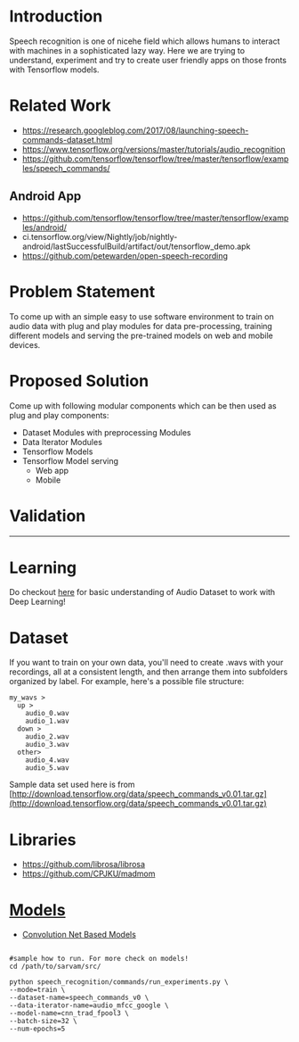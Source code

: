 # Introduction
Speech recognition is one of nicehe field which allows humans to interact with
machines in a sophisticated lazy way. 
Here we are trying to understand, experiment and try to create user friendly apps
 on those fronts with Tensorflow models.

# Related Work
- https://research.googleblog.com/2017/08/launching-speech-commands-dataset.html
- https://www.tensorflow.org/versions/master/tutorials/audio_recognition
- https://github.com/tensorflow/tensorflow/tree/master/tensorflow/examples/speech_commands/

## Android App
- https://github.com/tensorflow/tensorflow/tree/master/tensorflow/examples/android/
- ci.tensorflow.org/view/Nightly/job/nightly-android/lastSuccessfulBuild/artifact/out/tensorflow_demo.apk
- https://github.com/petewarden/open-speech-recording

# Problem Statement

To come up with an simple easy to use software environment to train on audio data with plug and play
 modules for data pre-processing, training different models and serving the pre-trained models on 
 web and mobile devices.
 
# Proposed Solution
Come up with following modular components which can be then used as plug and play components:
 - Dataset Modules with preprocessing Modules
 - Data Iterator Modules
 - Tensorflow Models
 - Tensorflow Model serving
    - Web app
    - Mobile
    
# Validation


-----------------------------------------------------------------------------------------------------------
# Learning

Do checkout [here](https://dhiraa.github.io/sarvam//deep_learning/audio/basics/) 
for basic understanding of Audio Dataset to work with Deep Learning!

# Dataset

If you want to train on your own data, you'll need to create .wavs with your
recordings, all at a consistent length, and then arrange them into subfolders
organized by label. For example, here's a possible file structure:

```
my_wavs >
  up >
    audio_0.wav
    audio_1.wav
  down >
    audio_2.wav
    audio_3.wav
  other>
    audio_4.wav
    audio_5.wav
```

Sample data set used here is from [http://download.tensorflow.org/data/speech_commands_v0.01.tar.gz](http://download.tensorflow.org/data/speech_commands_v0.01.tar.gz)

# Libraries
- https://github.com/librosa/librosa
- https://github.com/CPJKU/madmom

# [Models](models)
- [Convolution Net Based Models](models/conv/)

```

#sample how to run. For more check on models!
cd /path/to/sarvam/src/

python speech_recognition/commands/run_experiments.py \
--mode=train \
--dataset-name=speech_commands_v0 \
--data-iterator-name=audio_mfcc_google \
--model-name=cnn_trad_fpool3 \
--batch-size=32 \
--num-epochs=5

```
